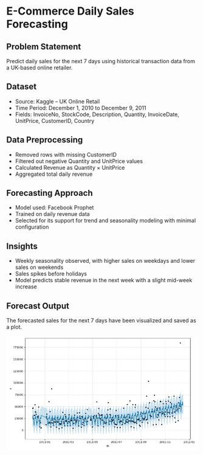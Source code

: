 # E-Commerce Daily Sales Forecasting

## Problem Statement  
Predict daily sales for the next 7 days using historical transaction data from a UK-based online retailer.

## Dataset  
- Source: Kaggle – UK Online Retail  
- Time Period: December 1, 2010 to December 9, 2011  
- Fields: InvoiceNo, StockCode, Description, Quantity, InvoiceDate, UnitPrice, CustomerID, Country

## Data Preprocessing  
- Removed rows with missing CustomerID  
- Filtered out negative Quantity and UnitPrice values  
- Calculated Revenue as Quantity × UnitPrice  
- Aggregated total daily revenue

## Forecasting Approach  
- Model used: Facebook Prophet  
- Trained on daily revenue data  
- Selected for its support for trend and seasonality modeling with minimal configuration

## Insights  
- Weekly seasonality observed, with higher sales on weekdays and lower sales on weekends  
- Sales spikes before holidays  
- Model predicts stable revenue in the next week with a slight mid-week increase

## Forecast Output  
The forecasted sales for the next 7 days have been visualized and saved as a plot.

![Forecast Plot](outputs/forecast_plot.png)



